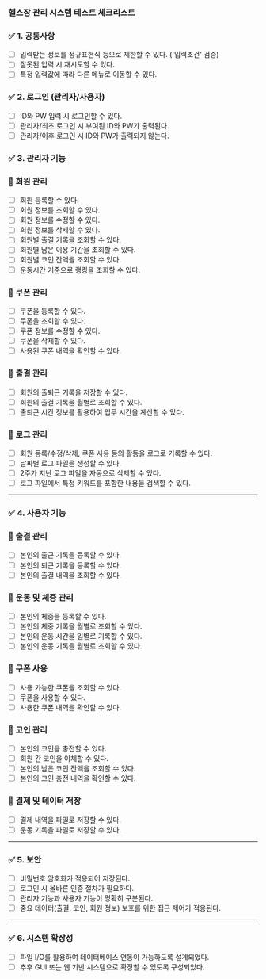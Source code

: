 ### **헬스장 관리 시스템 테스트 체크리스트**

### ✅ **1. 공통사항**

- [ ]  입력받는 정보를 정규표현식 등으로 제한할 수 있다. ('입력조건' 검증)
- [ ]  잘못된 입력 시 재시도할 수 있다.
- [ ]  특정 입력값에 따라 다른 메뉴로 이동할 수 있다.

### ✅ **2. 로그인 (관리자/사용자)**

- [ ]  ID와 PW 입력 시 로그인할 수 있다.
- [ ]  관리자/최초 로그인 시 부여된 ID와 PW가 출력된다.
- [ ]  관리자/이후 로그인 시 ID와 PW가 출력되지 않는다.

### ✅ **3. 관리자 기능**

### 🔹 회원 관리

- [ ]  회원 등록할 수 있다.
- [ ]  회원 정보를 조회할 수 있다.
- [ ]  회원 정보를 수정할 수 있다.
- [ ]  회원 정보를 삭제할 수 있다.
- [ ]  회원별 출결 기록을 조회할 수 있다.
- [ ]  회원별 남은 이용 기간을 조회할 수 있다.
- [ ]  회원별 코인 잔액을 조회할 수 있다.
- [ ]  운동시간 기준으로 랭킹을 조회할 수 있다.

### 🔹 쿠폰 관리

- [ ]  쿠폰을 등록할 수 있다.
- [ ]  쿠폰을 조회할 수 있다.
- [ ]  쿠폰 정보를 수정할 수 있다.
- [ ]  쿠폰을 삭제할 수 있다.
- [ ]  사용된 쿠폰 내역을 확인할 수 있다.

### 🔹 출결 관리

- [ ]  회원의 출퇴근 기록을 저장할 수 있다.
- [ ]  회원의 출결 기록을 월별로 조회할 수 있다.
- [ ]  출퇴근 시간 정보를 활용하여 업무 시간을 계산할 수 있다.

### 🔹 로그 관리

- [ ]  회원 등록/수정/삭제, 쿠폰 사용 등의 활동을 로그로 기록할 수 있다.
- [ ]  날짜별 로그 파일을 생성할 수 있다.
- [ ]  2주가 지난 로그 파일을 자동으로 삭제할 수 있다.
- [ ]  로그 파일에서 특정 키워드를 포함한 내용을 검색할 수 있다.

---

### ✅ **4. 사용자 기능**

### 🔹 출결 관리

- [ ]  본인의 출근 기록을 등록할 수 있다.
- [ ]  본인의 퇴근 기록을 등록할 수 있다.
- [ ]  본인의 출결 내역을 조회할 수 있다.

### 🔹 운동 및 체중 관리

- [ ]  본인의 체중을 등록할 수 있다.
- [ ]  본인의 체중 기록을 월별로 조회할 수 있다.
- [ ]  본인의 운동 시간을 일별로 기록할 수 있다.
- [ ]  본인의 운동 기록을 월별로 조회할 수 있다.

### 🔹 쿠폰 사용

- [ ]  사용 가능한 쿠폰을 조회할 수 있다.
- [ ]  쿠폰을 사용할 수 있다.
- [ ]  사용한 쿠폰 내역을 확인할 수 있다.

### 🔹 코인 관리

- [ ]  본인의 코인을 충전할 수 있다.
- [ ]  회원 간 코인을 이체할 수 있다.
- [ ]  본인의 남은 코인 잔액을 조회할 수 있다.
- [ ]  본인의 코인 충전 내역을 확인할 수 있다.

### 🔹 결제 및 데이터 저장

- [ ]  결제 내역을 파일로 저장할 수 있다.
- [ ]  운동 기록을 파일로 저장할 수 있다.

---

### ✅ **5. 보안**

- [ ]  비밀번호 암호화가 적용되어 저장된다.
- [ ]  로그인 시 올바른 인증 절차가 필요하다.
- [ ]  관리자 기능과 사용자 기능이 명확히 구분된다.
- [ ]  중요 데이터(출결, 코인, 회원 정보) 보호를 위한 접근 제어가 적용된다.

---

### ✅ **6. 시스템 확장성**

- [ ]  파일 I/O를 활용하여 데이터베이스 연동이 가능하도록 설계되었다.
- [ ]  추후 GUI 또는 웹 기반 시스템으로 확장할 수 있도록 구성되었다.
